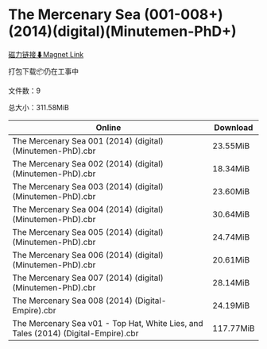 # The Mercenary Sea (001-008+)(2014)(digital)(Minutemen-PhD+)

[磁力链接⬇Magnet Link](magnet:?xt=urn:btih:4d869a02fbabe7fa0cfc541ea4427c9bd1909b3a&dn=The%20Mercenary%20Sea%20%28001-008%2B%29%282014%29%28digital%29%28Minutemen-PhD%2B%29)

打包下载📦仍在工事中

文件数：9

总大小：311.58MiB

Online | Download
--- | ---
The Mercenary Sea 001 (2014) (digital) (Minutemen-PhD).cbr | 23.55MiB
The Mercenary Sea 002 (2014) (digital) (Minutemen-PhD).cbr | 18.34MiB
The Mercenary Sea 003 (2014) (digital) (Minutemen-PhD).cbr | 23.60MiB
The Mercenary Sea 004 (2014) (digital) (Minutemen-PhD).cbr | 30.64MiB
The Mercenary Sea 005 (2014) (digital) (Minutemen-PhD).cbr | 24.74MiB
The Mercenary Sea 006 (2014) (digital) (Minutemen-PhD).cbr | 20.61MiB
The Mercenary Sea 007 (2014) (digital) (Minutemen-PhD).cbr | 28.14MiB
The Mercenary Sea 008 (2014) (Digital-Empire).cbr | 24.19MiB
The Mercenary Sea v01 - Top Hat, White Lies, and Tales (2014) (Digital-Empire).cbr | 117.77MiB